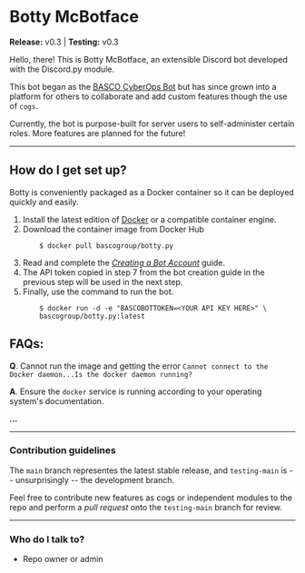 # Botty McBotface #

**Release:** v0.3 | **Testing:** v0.3


Hello, there! This is Botty McBotface, an extensible Discord bot developed with the Discord.py module.

This bot began as the [BASCO CyberOps Bot](https://github.com/UofA-BASCO/BASCO-cyberopsbot) but has since grown into a platform for others to collaborate and add custom features though the use of `cogs`.

Currently, the bot is purpose-built for server users to self-administer certain roles. More features are planned for the future!

---

## How do I get set up? ###

Botty is conveniently packaged as a Docker container so it can be deployed quickly and easily.

1. Install the latest edition of [Docker](https://docs.docker.com/engine/install/) or a compatible container engine.
1. Download the container image from Docker Hub
    ```
        $ docker pull bascogroup/botty.py
    ```
1. Read and complete the [*Creating a Bot Account*](https://discordpy.readthedocs.io/en/latest/discord.html) guide.
1. The API token copied in step 7 from the bot creation guide in the previous step will be used in the next step.
1. Finally, use the command to run the bot. 
    ```
        $ docker run -d -e "BASCOBOTTOKEN=<YOUR API KEY HERE>" \
        bascogroup/botty.py:latest
    ``` 
    

## FAQs:

**Q**. Cannot run the image and getting the error `Cannot connect to the Docker daemon...Is the docker daemon running?`

**A**. Ensure the `docker` service is running according to your operating system's documentation.

**...**

---

### Contribution guidelines ###

The `main` branch representes the latest stable release, and `testing-main` is -- unsurprisingly -- the development branch. 

Feel free to contribute new features as cogs or independent modules to the repo and perform a *pull request* onto the `testing-main` branch for review.

---

### Who do I talk to? ###

* Repo owner or admin 